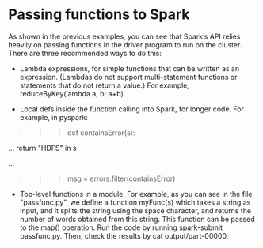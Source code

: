 # Passing functions to Spark
As shown in the previous examples, you can see that Spark’s API relies heavily on passing functions in the driver program to run on the cluster. There are three recommended ways to do this:

- Lambda expressions, for simple functions that can be written as an expression. (Lambdas do not support multi-statement functions or statements that do not return a value.) For example, reduceByKey(lambda a, b: a+b)

- Local defs inside the function calling into Spark, for longer code. For example, in pyspark:

>>> def containsError(s): 

...     return "HDFS" in s 

...

>>> msg = errors.filter(containsError)

- Top-level functions in a module. For example, as you can see in the file "passfunc.py", we define a function myFunc(s) which takes a string as input, and it splits the string using the space character, and returns the number of words obtained from this string. This function can be passed to the map() operation. Run the code by running spark-submit passfunc.py. Then, check the results by cat output/part-00000.
